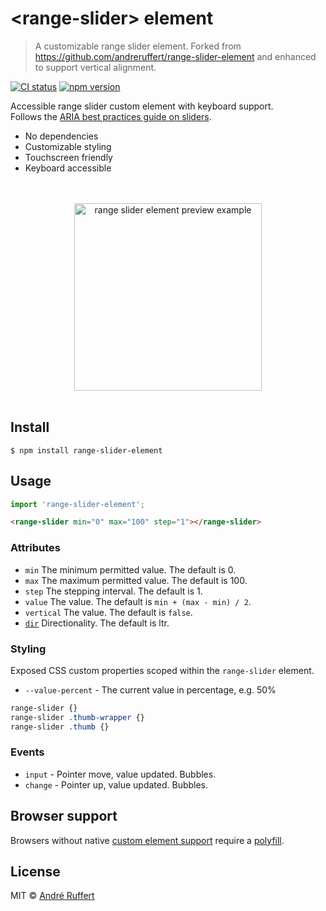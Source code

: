 # &lt;range-slider&gt; element

> A customizable range slider element. Forked from https://github.com/andreruffert/range-slider-element and enhanced to support vertical alignment.

[![CI status](https://github.com/andreruffert/range-slider-element/workflows/CI/badge.svg)](https://github.com/andreruffert/range-slider-element/actions?workflow=CI)
[![npm version](https://img.shields.io/npm/v/range-slider-element.svg)](https://www.npmjs.com/package/range-slider-element)

Accessible range slider custom element with keyboard support.        
Follows the [ARIA best practices guide on sliders](https://www.w3.org/TR/wai-aria-practices/#slider).

* No dependencies
* Customizable styling
* Touchscreen friendly
* Keyboard accessible

<div align="center">
  <br>
  <br>
  <img src="https://user-images.githubusercontent.com/464300/66577218-443e1400-eb79-11e9-9e66-a8b62bbc97ba.png" alt="range slider element preview example" width="300">
  <br>
  <br>
</div>


## Install

```console
$ npm install range-slider-element
```


## Usage

```js
import 'range-slider-element';
```

```html
<range-slider min="0" max="100" step="1"></range-slider>
```

### Attributes

* `min` The minimum permitted value. The default is 0.
* `max` The maximum permitted value. The default is 100.
* `step` The stepping interval. The default is 1.
* `value` The value. The default is `min + (max - min) / 2`.
* `vertical` The value. The default is `false`.
* [`dir`][dir] Directionality. The default is ltr.

[dir]: https://developer.mozilla.org/en-US/docs/Web/HTML/Global_attributes/dir

### Styling

Exposed CSS custom properties scoped within the `range-slider` element.

* `--value-percent` - The current value in percentage, e.g. 50%

```css
range-slider {}
range-slider .thumb-wrapper {}
range-slider .thumb {}
```


### Events

* `input` - Pointer move, value updated. Bubbles.
* `change` - Pointer up, value updated. Bubbles.


## Browser support

Browsers without native [custom element support][support] require a [polyfill][].

[support]: https://caniuse.com/#feat=custom-elementsv1
[polyfill]: https://github.com/webcomponents/custom-elements


## License

MIT © [André Ruffert](https://andreruffert.com)
